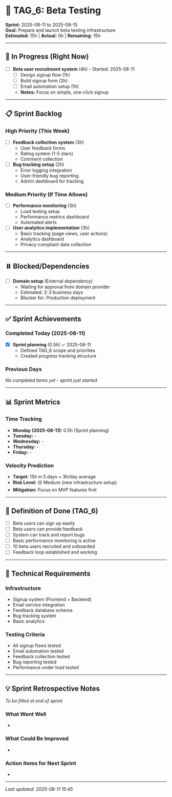 # 🎯 TAG_6: Beta Testing

**Sprint:** 2025-08-11 to 2025-08-15  
**Goal:** Prepare and launch beta testing infrastructure  
**Estimated:** 15h | **Actual:** 0h | **Remaining:** 15h

---

## 🔄 In Progress (Right Now)

- [ ] **Beta user recruitment system** (4h) - Started: 2025-08-11
  - [ ] Design signup flow (1h)
  - [ ] Build signup form (2h)
  - [ ] Email automation setup (1h)
  - **Notes:** Focus on simple, one-click signup

---

## 📋 Sprint Backlog

### High Priority (This Week)
- [ ] **Feedback collection system** (3h)
  - User feedback forms
  - Rating system (1-5 stars)
  - Comment collection
- [ ] **Bug tracking setup** (2h)
  - Error logging integration
  - User-friendly bug reporting
  - Admin dashboard for tracking

### Medium Priority (If Time Allows)
- [ ] **Performance monitoring** (3h)
  - Load testing setup
  - Performance metrics dashboard
  - Automated alerts
- [ ] **User analytics implementation** (3h)
  - Basic tracking (page views, user actions)
  - Analytics dashboard
  - Privacy-compliant data collection

---

## ⏸️ Blocked/Dependencies

- [ ] **Domain setup** (External dependency)
  - Waiting for approval from domain provider
  - Estimated: 2-3 business days
  - Blocker for: Production deployment

---

## ✅ Sprint Achievements

### Completed Today (2025-08-11)
- [x] **Sprint planning** (0.5h) ✓ 2025-08-11
  - Defined TAG_6 scope and priorities
  - Created progress tracking structure

### Previous Days
*No completed items yet - sprint just started*

---

## 📊 Sprint Metrics

### Time Tracking
- **Monday (2025-08-11):** 0.5h (Sprint planning)
- **Tuesday:** -
- **Wednesday:** -
- **Thursday:** -
- **Friday:** -

### Velocity Prediction
- **Target:** 15h in 5 days = 3h/day average
- **Risk Level:** 🟡 Medium (new infrastructure setup)
- **Mitigation:** Focus on MVP features first

---

## 🎯 Definition of Done (TAG_6)

- [ ] Beta users can sign up easily
- [ ] Beta users can provide feedback
- [ ] System can track and report bugs
- [ ] Basic performance monitoring is active
- [ ] 10 beta users recruited and onboarded
- [ ] Feedback loop established and working

---

## 🔗 Technical Requirements

### Infrastructure
- Signup system (Frontend + Backend)
- Email service integration
- Feedback database schema
- Bug tracking system
- Basic analytics

### Testing Criteria
- All signup flows tested
- Email automation tested
- Feedback collection tested
- Bug reporting tested
- Performance under load tested

---

## 💡 Sprint Retrospective Notes

*To be filled at end of sprint*

### What Went Well
- 

### What Could Be Improved
- 

### Action Items for Next Sprint
- 

---

*Last updated: 2025-08-11 15:45*
